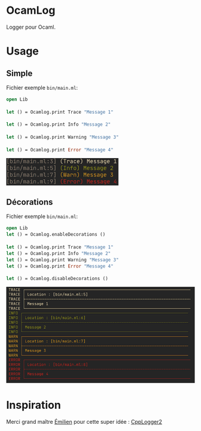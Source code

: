 # OcamLog

Logger pour Ocaml.

# Usage


## Simple

Fichier exemple `bin/main.ml`:

```ocaml
open Lib

let () = Ocamlog.print Trace "Message 1"

let () = Ocamlog.print Info "Message 2"

let () = Ocamlog.print Warning "Message 3"

let () = Ocamlog.print Error "Message 4"
```

<img src="preview/screen.png" alt="Preview screen 1" width="300"/>

## Décorations

Fichier exemple `bin/main.ml`:

```ocaml
open Lib
let () = Ocamlog.enableDecorations ()

let () = Ocamlog.print Trace "Message 1"
let () = Ocamlog.print Info "Message 2"
let () = Ocamlog.print Warning "Message 3"
let () = Ocamlog.print Error "Message 4"

let () = Ocamlog.disableDecorations ()
```
<img src="preview/decorations.png" alt="Preview screen 2" width="600"/>





# Inspiration

Merci grand maître [Émilien](https://github.com/emilienlemaire) pour cette super idée :
[CppLogger2](https://github.com/emilienlemaire/CppLogger2)

